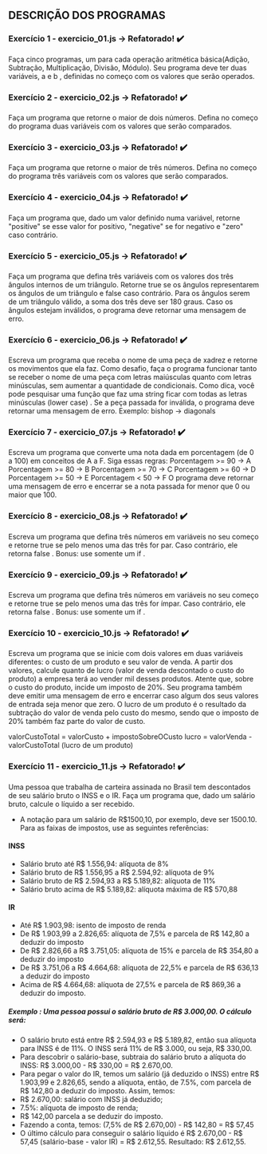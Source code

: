 ## DESCRIÇÃO DOS PROGRAMAS

### Exercício 1 - exercicio_01.js → Refatorado! :heavy_check_mark:

Faça cinco programas, um para cada operação aritmética básica(Adição, Subtração, Multiplicação, Divisão, Módulo). Seu programa deve ter duas variáveis, a e b , definidas no começo com os valores que serão operados.

### Exercício 2 - exercicio_02.js → Refatorado! :heavy_check_mark:

Faça um programa que retorne o maior de dois números. Defina no começo do programa duas variáveis com os valores que serão comparados.

### Exercício 3 - exercicio_03.js → Refatorado! :heavy_check_mark:

Faça um programa que retorne o maior de três números. Defina no começo do programa três variáveis com os valores que serão comparados.

### Exercício 4 - exercicio_04.js → Refatorado! :heavy_check_mark:

Faça um programa que, dado um valor definido numa variável, retorne "positive" se esse valor for positivo, "negative" se for negativo e "zero" caso contrário.

### Exercício 5 - exercicio_05.js → Refatorado! :heavy_check_mark:

Faça um programa que defina três variáveis com os valores dos três ângulos internos de um triângulo. Retorne true se os ângulos representarem os ângulos de um triângulo e false caso contrário. Para os ângulos serem de um triângulo válido, a soma dos três deve ser 180 graus. Caso os ângulos estejam inválidos, o programa deve retornar uma mensagem de erro.
### Exercício 6 - exercicio_06.js → Refatorado! :heavy_check_mark:

Escreva um programa que receba o nome de uma peça de xadrez e retorne os movimentos que ela faz.
Como desafio, faça o programa funcionar tanto se receber o nome de uma peça com letras maiúsculas quanto com letras minúsculas, sem aumentar a quantidade de condicionais. Como dica, você pode pesquisar uma função que faz uma string ficar com todas as letras minúsculas (lower case) .
Se a peça passada for inválida, o programa deve retornar uma mensagem de erro. Exemplo: bishop -> diagonals

### Exercício 7 - exercicio_07.js → Refatorado! :heavy_check_mark:

Escreva um programa que converte uma nota dada em porcentagem (de 0 a 100) em conceitos de A a F. Siga essas regras:
Porcentagem >= 90 -> A
Porcentagem >= 80 -> B
Porcentagem >= 70 -> C
Porcentagem >= 60 -> D
Porcentagem >= 50 -> E
Porcentagem < 50 -> F
O programa deve retornar uma mensagem de erro e encerrar se a nota passada for menor que 0 ou maior que 100.

### Exercício 8 - exercicio_08.js → Refatorado! :heavy_check_mark:

Escreva um programa que defina três números em variáveis no seu começo e retorne true se pelo menos uma das três for par. Caso contrário, ele retorna false .
Bonus: use somente um if .

### Exercício 9 - exercicio_09.js → Refatorado! :heavy_check_mark:

Escreva um programa que defina três números em variáveis no seu começo e retorne true se pelo menos uma das três for ímpar. Caso contrário, ele retorna false .
Bonus: use somente um if .

### Exercício 10 - exercicio_10.js → Refatorado! :heavy_check_mark:

Escreva um programa que se inicie com dois valores em duas variáveis diferentes: o custo de um produto e seu valor de venda. A partir dos valores, calcule quanto de lucro (valor de venda descontado o custo do produto) a empresa terá ao vender mil desses produtos. Atente que, sobre o custo do produto, incide um imposto de 20%. Seu programa também deve emitir uma mensagem de erro e encerrar caso algum dos seus valores de entrada seja menor que zero. O lucro de um produto é o resultado da subtração do valor de venda pelo custo do mesmo, sendo que o imposto de 20% também faz parte do valor de custo.

valorCustoTotal = valorCusto + impostoSobreOCusto
lucro = valorVenda - valorCustoTotal (lucro de um produto)

### Exercício 11 - exercicio_11.js → Refatorado! :heavy_check_mark:

Uma pessoa que trabalha de carteira assinada no Brasil tem descontados de seu salário bruto o INSS e o IR. Faça um programa que, dado um salário bruto, calcule o líquido a ser recebido. 

- A notação para um salário de R$1500,10, por exemplo, deve ser 1500.10. Para as faixas de impostos, use as seguintes referências:

#### INSS

- Salário bruto até R$ 1.556,94: alíquota de 8%
- Salário bruto de R$ 1.556,95 a R$ 2.594,92: alíquota de 9%
- Salário bruto de R$ 2.594,93 a R$ 5.189,82: alíquota de 11%
- Salário bruto acima de R$ 5.189,82: alíquota máxima de R$ 570,88

#### IR

- Até R$ 1.903,98: isento de imposto de renda
- De R$ 1.903,99 a 2.826,65: alíquota de 7,5% e parcela de R$ 142,80 a deduzir do imposto
- De R$ 2.826,66 a R$ 3.751,05: alíquota de 15% e parcela de R$ 354,80 a deduzir do imposto
- De R$ 3.751,06 a R$ 4.664,68: alíquota de 22,5% e parcela de R$ 636,13 a deduzir do imposto
- Acima de R$ 4.664,68: alíquota de 27,5% e parcela de R$ 869,36 a deduzir do imposto.

##### Exemplo : Uma pessoa possui o salário bruto de R$ 3.000,00. O cálculo será:

- O salário bruto está entre R$ 2.594,93 e R$ 5.189,82, então sua alíquota para INSS é de 11%. O INSS será 11% de R$ 3.000, ou seja, R$ 330,00.
- Para descobrir o salário-base, subtraia do salário bruto a alíquota do INSS: R$ 3.000,00 - R$ 330,00 = R$ 2.670,00.
- Para pegar o valor do IR, temos um salário (já deduzido o INSS) entre R$ 1.903,99 e 2.826,65, sendo a alíquota, então, de 7.5%, com parcela de R$ 142,80 a deduzir do imposto. Assim, temos:
- R$ 2.670,00: salário com INSS já deduzido;
- 7.5%: alíquota de imposto de renda;
- R$ 142,00 parcela a se deduzir do imposto.
- Fazendo a conta, temos: (7,5% de R$ 2.670,00) - R$ 142,80 = R$ 57,45
- O último cálculo para conseguir o salário líquido é R$ 2.670,00 - R$ 57,45 (salário-base - valor IR) = R$ 2.612,55. 
Resultado: R$ 2.612,55.
